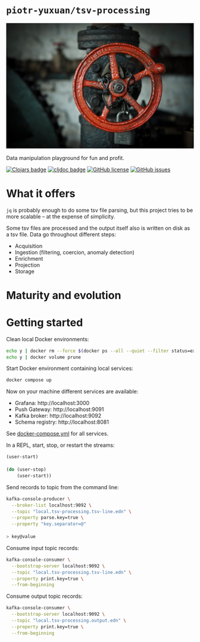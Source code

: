# `piotr-yuxuan/tsv-processing`

![](./doc/social-media-preview.jpg)

Data manipulation playground for fun and profit.

[![Clojars badge](https://img.shields.io/clojars/v/com.github.piotr-yuxuan/tsv-processing.svg)](https://clojars.org/com.github.piotr-yuxuan/tsv-processing)
[![cljdoc badge](https://cljdoc.org/badge/com.github.piotr-yuxuan/tsv-processing)](https://cljdoc.org/d/com.github.piotr-yuxuan/tsv-processing/CURRENT)
[![GitHub license](https://img.shields.io/github/license/piotr-yuxuan/tsv-processing)](https://github.com/piotr-yuxuan/tsv-processing/blob/main/LICENSE)
[![GitHub issues](https://img.shields.io/github/issues/piotr-yuxuan/tsv-processing)](https://github.com/piotr-yuxuan/tsv-processing/issues)

# What it offers

`jq` is probably enough to do some tsv file parsing, but this project tries to be more scalable – at the expense of
simplicity.

Some tsv files are processed and the output itself also is written on disk as a tsv file. Data go throughout different
steps:

- Acquisition
- Ingestion (filtering, coercion, anomaly detection)
- Enrichment
- Projection
- Storage

# Maturity and evolution

# Getting started

Clean local Docker environments:

``` zsh
echo y | docker rm --force $(docker ps --all --quiet --filter status=exited)
echo y | docker volume prune
```

Start Docker environment containing local services:

``` zsh
docker compose up
```

Now on your machine different services are available:

- Grafana: http://localhost:3000
- Push Gateway: http://localhost:9091
- Kafka broker: http://localhost:9092
- Schema registry: http://localhost:8081

See [docker-compose.yml](./docker-compose.yml) for all services.

In a REPL, start, stop, or restart the streams:

``` clojure
(user-start)

(do (user-stop)
    (user-start))
```

Send records to topic from the command line:

``` zsh
kafka-console-producer \
  --broker-list localhost:9092 \
  --topic "local.tsv-processing.tsv-line.edn" \
  --property parse.key=true \
  --property "key.separator=@"

> key@value
```

Consume input topic records:

``` zsh
kafka-console-consumer \
  --bootstrap-server localhost:9092 \
  --topic "local.tsv-processing.tsv-line.edn" \
  --property print.key=true \
  --from-beginning
```

Consume output topic records:

``` zsh
kafka-console-consumer \
  --bootstrap-server localhost:9092 \
  --topic "local.tsv-processing.output.edn" \
  --property print.key=true \
  --from-beginning
```
